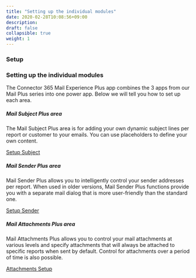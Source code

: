 ```yaml
---
title: "Setting up the individual modules"
date: 2020-02-28T10:08:56+09:00
description: 
draft: false
collapsible: true
weight: 1
---
```

### Setup

### Setting up the individual modules
The Connector 365 Mail Experience Plus app combines the 3 apps from our Mail Plus series into one power app. Below we will tell you how to set up each area. 


##### Mail Subject Plus area
The Mail Subject Plus area is for adding your own dynamic subject lines per report or customer to your emails. You can use placeholders to define your own content.

[Setup Subject](https://docs.belware.de/de-de/apps/mailsubject/first-steps/setup/)


##### Mail Sender Plus area
Mail Sender Plus allows you to intelligently control your sender addresses per report. When used in older versions, Mail Sender Plus functions provide you with a separate mail dialog that is more user-friendly than the standard one.

[Setup Sender](https://docs.belware.de/en-us/apps/mail-sender-plus/first-steps/setup/)


##### Mail Attachments Plus area
Mail Attachments Plus allows you to control your mail attachments at various levels and specify attachments that will always be attached to specific reports when sent by default. Control for attachments over a period of time is also possible.

[Attachments Setup](https://docs.belware.de/de-de/apps/mail_attachment_plus/first-steps/setup/)